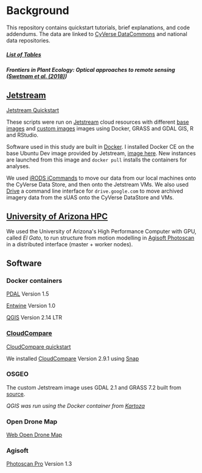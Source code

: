 # Background

This repository contains quickstart tutorials, brief explanations, and code addendums. The data are linked to [CyVerse DataCommons](http://datacommons.cyverse.org/) and national data repositories.

##### [List of Tables]()

##### Frontiers in Plant Ecology: Optical approaches to remote sensing ([Swetnam et al. (2018)]())

## [Jetstream](https://github.com/tyson-swetnam/lidar_sfm_data_fusion/tree/master/jetstream)

[Jetstream Quickstart](https://github.com/tyson-swetnam/lidar_sfm_data_fusion/tree/master/jetstream)

These scripts were run on [Jetstream](https://jetstream-cloud.org/) cloud resources with different [base images](https://use.jetstream-cloud.org/application/images/54) and [custom images](https://use.jetstream-cloud.org/application/images/330) images using Docker, GRASS and GDAL GIS, R and RStudio.

Software used in this study are built in [Docker](https://www.docker.com/). I installed Docker CE on the base Ubuntu Dev image provided by Jetstream, [image here](https://use.jetstream-cloud.org/application/images/359). New instances are launched from this image and `docker pull` installs the containers for analyses.

We used [iRODS iCommands](https://pods.iplantcollaborative.org/wiki/display/DS/Setting+Up+iCommands) to move our data from our local machines onto the CyVerse Data Store, and then onto the Jetstream VMs. We also used [Drive](https://github.com/odeke-em/drive) a command line interface for `drive.google.com` to move archived imagery data from the sUAS onto the CyVerse DataStore and VMs. 

## [University of Arizona HPC](https://github.com/tyson-swetnam/lidar_sfm_data_fusion/tree/master/uahpc)

We used the University of Arizona's High Performance Computer with GPU, called *El Gato*, to run structure from motion modelling in [Agisoft Photoscan](http://www.agisoft.com/) in a distributed interface (master + worker nodes). 

## Software 

### Docker containers

[PDAL](https://www.pdal.io/) Version 1.5

[Entwine](https://entwine.io/) Version 1.0

[QGIS](https://github.com/kartoza/docker-qgis-desktop) Version 2.14 LTR

### [CloudCompare](https://github.com/tyson-swetnam/lidar_sfm_data_fusion/tree/master/cloudcompare)

[CloudCompare quickstart](https://github.com/tyson-swetnam/lidar_sfm_data_fusion/tree/master/cloudcompare)

We installed [CloudCompare](http://www.danielgm.net/cc/) Version 2.9.1 using [Snap](https://snapcraft.io/docs/core/install)

### OSGEO

The custom Jetstream image uses GDAL 2.1 and GRASS 7.2 built from [source](https://grasswiki.osgeo.org/wiki/Compile_and_Install).

*QGIS was run using the Docker container from [Kartoza](https://github.com/kartoza/docker-qgis-desktop)*

### Open Drone Map

[Web Open Drone Map](https://github.com/OpenDroneMap/WebODM)

### Agisoft

[Photoscan Pro](http://www.agisoft.com/) Version 1.3


